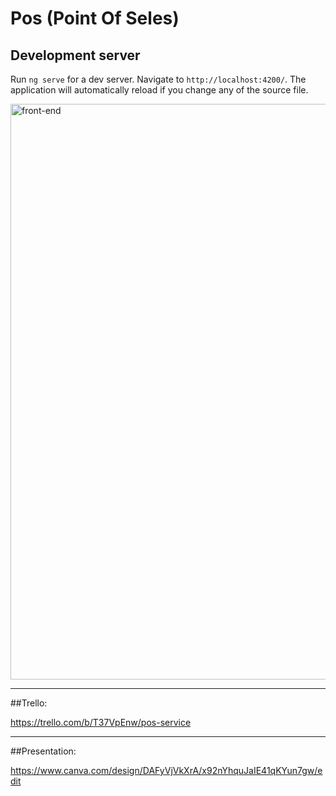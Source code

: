 # Pos (Point Of Seles)



## Development server

Run `ng serve` for a dev server. Navigate to `http://localhost:4200/`. The application will automatically reload if you change any of the source file.

<img width="921" alt="front-end" src="https://github.com/SARA3SAEED/final-angular-with-security/assets/146086114/9c9f6284-c93b-4a3c-912a-ce0d0dad6268">



-------------------------------------------------------------------------------------------------------------------

##Trello:

https://trello.com/b/T37VpEnw/pos-service

--------------------------------------------------------------------------------------------------------------------

##Presentation:

https://www.canva.com/design/DAFyVjVkXrA/x92nYhquJaIE41qKYun7gw/edit
